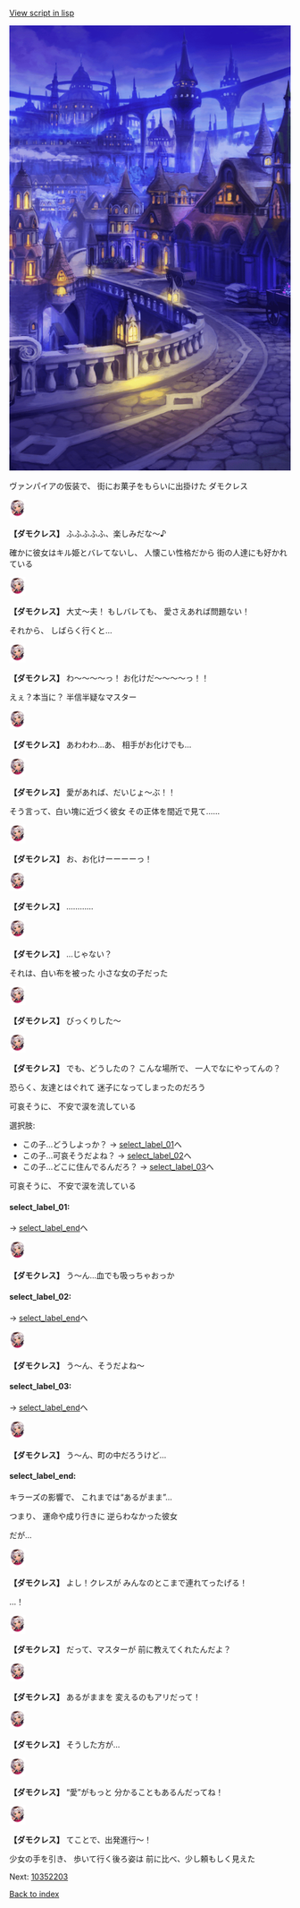 [View script in lisp](../scripts/10352202.txt)

![town_night.png](../images/backgrounds/town_night.png)

ヴァンパイアの仮装で、
街にお菓子をもらいに出掛けた
ダモクレス

<img src="../images/units/103521.png" alt="103521.png" height="34"/>

**【ダモクレス】**
ふふふふふ、楽しみだな～♪

確かに彼女はキル姫とバレてないし、
人懐こい性格だから
街の人達にも好かれている

<img src="../images/units/103521.png" alt="103521.png" height="34"/>

**【ダモクレス】**
大丈～夫！
もしバレても、
愛さえあれば問題ない！

それから、
しばらく行くと…

<img src="../images/units/103521.png" alt="103521.png" height="34"/>

**【ダモクレス】**
わ～～～～っ！
お化けだ～～～～っ！！

えぇ？本当に？
半信半疑なマスター

<img src="../images/units/103521.png" alt="103521.png" height="34"/>

**【ダモクレス】**
あわわわ…あ、
相手がお化けでも…

<img src="../images/units/103521.png" alt="103521.png" height="34"/>

**【ダモクレス】**
愛があれば、だいじょ～ぶ！！

そう言って、白い塊に近づく彼女
その正体を間近で見て……

<img src="../images/units/103521.png" alt="103521.png" height="34"/>

**【ダモクレス】**
お、お化けーーーーっ！

<img src="../images/units/103521.png" alt="103521.png" height="34"/>

**【ダモクレス】**
…………

<img src="../images/units/103521.png" alt="103521.png" height="34"/>

**【ダモクレス】**
…じゃない？

それは、白い布を被った
小さな女の子だった

<img src="../images/units/103521.png" alt="103521.png" height="34"/>

**【ダモクレス】**
びっくりした～

<img src="../images/units/103521.png" alt="103521.png" height="34"/>

**【ダモクレス】**
でも、どうしたの？
こんな場所で、
一人でなにやってんの？

恐らく、友達とはぐれて
迷子になってしまったのだろう

可哀そうに、
不安で涙を流している

選択肢:
- この子…どうしよっか？ → [select_label_01](#select_label_01)へ
- この子…可哀そうだよね？ → [select_label_02](#select_label_02)へ
- この子…どこに住んでるんだろ？ → [select_label_03](#select_label_03)へ

可哀そうに、
不安で涙を流している

#### select_label_01:
 → [select_label_end](#select_label_end)へ

<img src="../images/units/103521.png" alt="103521.png" height="34"/>

**【ダモクレス】**
う～ん…血でも吸っちゃおっか

#### select_label_02:
 → [select_label_end](#select_label_end)へ

<img src="../images/units/103521.png" alt="103521.png" height="34"/>

**【ダモクレス】**
う～ん、そうだよね～

#### select_label_03:
 → [select_label_end](#select_label_end)へ

<img src="../images/units/103521.png" alt="103521.png" height="34"/>

**【ダモクレス】**
う～ん、町の中だろうけど…

#### select_label_end:

キラーズの影響で、
これまでは“あるがまま”…

つまり、
運命や成り行きに
逆らわなかった彼女

だが…

<img src="../images/units/103521.png" alt="103521.png" height="34"/>

**【ダモクレス】**
よし！クレスが
みんなのとこまで連れてったげる！

…！

<img src="../images/units/103521.png" alt="103521.png" height="34"/>

**【ダモクレス】**
だって、マスターが
前に教えてくれたんだよ？

<img src="../images/units/103521.png" alt="103521.png" height="34"/>

**【ダモクレス】**
あるがままを
変えるのもアリだって！

<img src="../images/units/103521.png" alt="103521.png" height="34"/>

**【ダモクレス】**
そうした方が…

<img src="../images/units/103521.png" alt="103521.png" height="34"/>

**【ダモクレス】**
“愛”がもっと
分かることもあるんだってね！

<img src="../images/units/103521.png" alt="103521.png" height="34"/>

**【ダモクレス】**
てことで、出発進行～！

少女の手を引き、
歩いて行く後ろ姿は
前に比べ、少し頼もしく見えた


Next: [10352203](10352203.md)

[Back to index](index.md)
